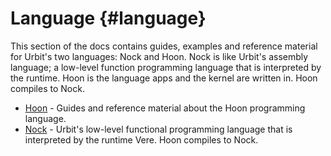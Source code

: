 # Language {#language}

This section of the docs contains guides, examples and reference material for Urbit's two languages: Nock and Hoon. Nock is like Urbit's assembly language; a low-level function programming language that is interpreted by the runtime. Hoon is the language apps and the kernel are written in. Hoon compiles to Nock.

- [Hoon](hoon) - Guides and reference material about the Hoon programming language.
- [Nock](nock) - Urbit's low-level functional programming language that is interpreted by the runtime Vere. Hoon compiles to Nock.
